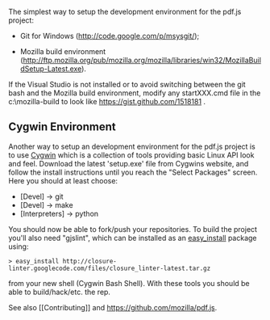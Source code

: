 The simplest way to setup the development environment for the pdf.js project:

* Git for Windows (http://code.google.com/p/msysgit/);

* Mozilla build environment (http://ftp.mozilla.org/pub/mozilla.org/mozilla/libraries/win32/MozillaBuildSetup-Latest.exe).

If the Visual Studio is not installed or to avoid switching between the git bash and the Mozilla build environment, modify any startXXX.cmd file in the c:\mozilla-build to look like https://gist.github.com/1518181 .

## Cygwin Environment
Another way to setup an development environment for the pdf.js project is to use [Cygwin](http://www.cygwin.com/) which is a collection of tools providing basic Linux API look and feel.
Download the latest 'setup.exe' file from Cygwins website, and follow the install instructions until you reach the "Select Packages" screen. Here you should at least choose:

  * [Devel] -> git
  * [Devel] -> make
  * [Interpreters] -> python

You should now be able to fork/push your repositories. To build the project you'll also need "gjslint", which can be installed as an [easy_install](http://peak.telecommunity.com/DevCenter/EasyInstall#installing-easy-install) package using:

```> easy_install http://closure-linter.googlecode.com/files/closure_linter-latest.tar.gz```

from your new shell (Cygwin Bash Shell). With these tools you should be able to build/hack/etc. the rep.

See also [[Contributing]] and https://github.com/mozilla/pdf.js. 